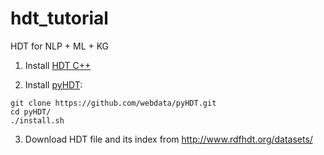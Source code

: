 # hdt_tutorial
HDT for NLP + ML + KG

1. Install [HDT C++](https://github.com/rdfhdt/hdt-cpp)

2. Install [pyHDT](https://github.com/webdata/pyHDT):
```
git clone https://github.com/webdata/pyHDT.git
cd pyHDT/
./install.sh
```

3. Download HDT file and its index from http://www.rdfhdt.org/datasets/
